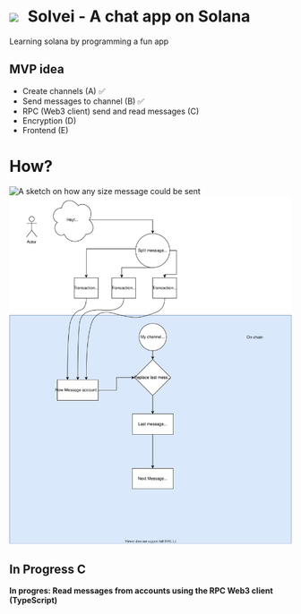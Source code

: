# [<img src="https://www.pdclipart.org/albums/Weather/sun_sun_15.png" style="width: 100px; margin-right: 10px">](https://github.com/marcus-pousette/solvei) Solvei - A chat app on Solana



Learning solana by programming a fun app

## MVP idea

- Create channels (A) ✅
- Send messages to channel (B) ✅
- RPC (Web3 client) send and read messages (C)
- Encryption (D)
- Frontend (E)


# How? 

![A sketch on how any size message could be sent](./controllers_brief.svg)
<img src="./infra.svg">




## In Progress C

**In progres: Read messages from accounts using the RPC Web3 client (TypeScript)**





